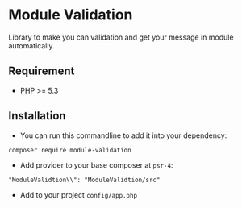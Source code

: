 # Module Validation
Library to make you can validation and get your message in module automatically.

## Requirement
* PHP >= 5.3

## Installation
* You can run this commandline to add it into your dependency:

```composer require module-validation```

* Add provider to your base composer at ```psr-4```:

```"ModuleValidtion\\": "ModuleValidtion/src"```

* Add to your project ```config/app.php```
``````